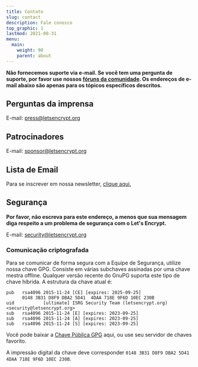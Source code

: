 ```yaml
---
title: Contato
slug: contact
description: Fale conosco
top_graphic: 1
lastmod: 2021-08-31
menu:
  main:
    weight: 90
    parent: about
---
```


**Não fornecemos suporte via e-mail. Se você tem uma pergunta de suporte, por favor use nossos [fóruns da comunidade](https://community.letsencrypt.org). Os endereços de e-mail abaixo são apenas para os tópicos específicos descritos.**

## Perguntas da imprensa

E-mail: [press@letsencrypt.org](mailto:press@letsencrypt.org)

## Patrocinadores

E-mail: [sponsor@letsencrypt.org](mailto:sponsor@letsencrypt.org)

## Lista de Email

Para se inscrever em nossa newsletter, [clique aqui.](https://outreach.abetterinternet.org/l/1011011/2023-02-16/6l51)

## Segurança

**Por favor, não escreva para este endereço, a menos que sua mensagem diga respeito a um problema de segurança com o Let's Encrypt.**

E-mail: [security@letsencrypt.org](mailto:security@letsencrypt.org)

### Comunicação criptografada

Para se comunicar de forma segura com a Equipe de Segurança, utilize nossa chave GPG. Consiste em várias subchaves assinadas por uma chave mestra offline. Qualquer versão recente do GnuPG suporta este tipo de chave híbrida. A estrutura da chave atual é:

```
pub   rsa4096 2015-11-24 [CE] [expires: 2025-09-25]
      0148 3B31 D8F9 DBA2 5D41  4DAA 718E 9F6D 10EC 230B
uid           [ultimate] ISRG Security Team (letsencrypt.org) <security@letsencrypt.org>
sub   rsa4096 2015-11-24 [E] [expires: 2023-09-25]
sub   rsa4096 2015-11-24 [A] [expires: 2023-09-25]
sub   rsa4096 2015-11-24 [S] [expires: 2023-09-25]
```

Você pode baixar a [Chave Pública GPG](/security_letsencrypt.org-publickey.asc) aqui, ou use seu servidor de chaves favorito.

A impressão digital da chave deve corresponder `0148 3B31 D8F9 DBA2 5D41 4DAA 718E 9F6D 10EC 230B`.
